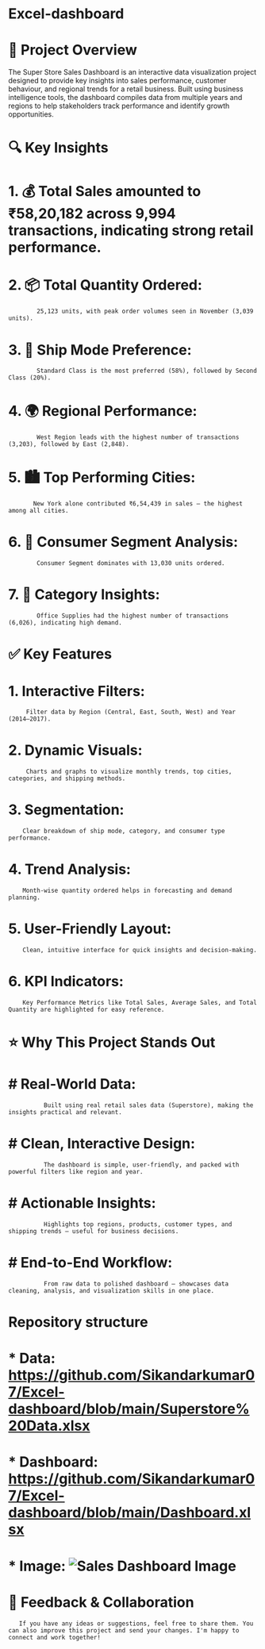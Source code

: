 # Excel-dashboard


# 📌 Project Overview
The Super Store Sales Dashboard is an interactive data visualization project designed to provide key insights into sales performance, customer behaviour, and regional trends for a retail business. Built using business intelligence tools, the dashboard compiles data from multiple years and regions to help stakeholders track performance and identify growth opportunities.

# 🔍 Key Insights
   # 1. 💰 Total Sales amounted to ₹58,20,182 across 9,994 transactions, indicating strong retail performance.

   # 2. 📦 Total Quantity Ordered: 
            25,123 units, with peak order volumes seen in November (3,039 units).
   # 3. 🚚 Ship Mode Preference:
            Standard Class is the most preferred (58%), followed by Second Class (20%).
   # 4. 🌍 Regional Performance:
            West Region leads with the highest number of transactions (3,203), followed by East (2,848).
   # 5. 🏙 Top Performing Cities:
           New York alone contributed ₹6,54,439 in sales — the highest among all cities.
   # 6. 👥 Consumer Segment Analysis:
            Consumer Segment dominates with 13,030 units ordered.
   # 7. 📂 Category Insights:
            Office Supplies had the highest number of transactions (6,026), indicating high demand.

# ✅ Key Features
   # 1. Interactive Filters:
         Filter data by Region (Central, East, South, West) and Year (2014–2017).
   # 2. Dynamic Visuals:
         Charts and graphs to visualize monthly trends, top cities, categories, and shipping methods.
   # 3. Segmentation:
        Clear breakdown of ship mode, category, and consumer type performance.
   # 4. Trend Analysis:
        Month-wise quantity ordered helps in forecasting and demand planning.
   # 5. User-Friendly Layout:
        Clean, intuitive interface for quick insights and decision-making.
   # 6. KPI Indicators:
        Key Performance Metrics like Total Sales, Average Sales, and Total Quantity are highlighted for easy reference.

   # ⭐ Why This Project Stands Out

   # #  Real-World Data:
              Built using real retail sales data (Superstore), making the insights practical and relevant.
   # # Clean, Interactive Design:
              The dashboard is simple, user-friendly, and packed with powerful filters like region and year.
   # # Actionable Insights:
              Highlights top regions, products, customer types, and shipping trends — useful for business decisions.
   # # End-to-End Workflow:
              From raw data to polished dashboard — showcases data cleaning, analysis, and visualization skills in one place.

 # Repository structure 
   # * Data:   https://github.com/Sikandarkumar07/Excel-dashboard/blob/main/Superstore%20Data.xlsx 
    
   # * Dashboard:  https://github.com/Sikandarkumar07/Excel-dashboard/blob/main/Dashboard.xlsx
    
   # * Image:  ![Sales Dashboard Image](https://github.com/user-attachments/assets/6321e2f7-5a41-4559-b5a8-54d9d5b01210)


# 🤝 Feedback & Collaboration
       If you have any ideas or suggestions, feel free to share them. You can also improve this project and send your changes. I'm happy to connect and work together!




